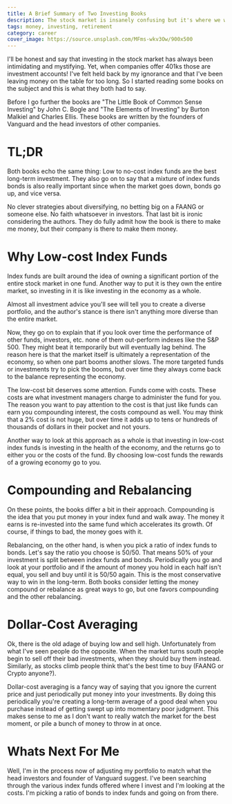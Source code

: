 ```yaml
---
title: A Brief Summary of Two Investing Books
description: The stock market is insanely confusing but it's where we wind up putting our retirement and maybe even make money, but after reading Common Sense Investing and the Elements of Investing, what are the big messages?
tags: money, investing, retirement
category: career
cover_image: https://source.unsplash.com/MFms-wkv3Ow/900x500
---
```


I'll be honest and say that investing in the stock market has always been intimidating and mystifying. Yet, when companies offer 401ks those are investment accounts! I've felt held back by my ignorance and that I've been leaving money on the table for too long. So I started reading some books on the subject and this is what they both had to say.

Before I go further the books are "The Little Book of Common Sense Investing" by John C. Bogle and "The Elements of Investing" by Burton Malkiel and Charles Ellis. These books are written by the founders of Vanguard and the head investors of other companies.

# TL;DR

Both books echo the same thing: Low to no-cost index funds are the best long-term investment. They also go on to say that a mixture of index funds bonds is also really important since when the market goes down, bonds go up, and vice versa.

No clever strategies about diversifying, no betting big on a FAANG or someone else. No faith whatsoever in investors. That last bit is ironic considering the authors. They do fully admit how the book is there to make me money, but their company is there to make them money.

# Why Low-cost Index Funds

Index funds are built around the idea of owning a significant portion of the entire stock market in one fund. Another way to put it is they own the entire market, so investing in it is like investing in the economy as a whole.

Almost all investment advice you'll see will tell you to create a diverse portfolio, and the author's stance is there isn't anything more diverse than the entire market.

Now, they go on to explain that if you look over time the performance of other funds, investors, etc. none of them out-perform indexes like the S&P 500. They might beat it temporarily but will eventually lag behind. The reason here is that the market itself is ultimately a representation of the economy, so when one part booms another slows. The more targeted funds or investments try to pick the booms, but over time they always come back to the balance representing the economy.

The low-cost bit deserves some attention. Funds come with costs. These costs are what investment managers charge to administer the fund for you. The reason you want to pay attention to the cost is that just like funds can earn you compounding interest, the costs compound as well. You may think that a 2% cost is not huge, but over time it adds up to tens or hundreds of thousands of dollars in their pocket and not yours. 

Another way to look at this approach as a whole is that investing in low-cost index funds is investing in the health of the economy, and the returns go to either you or the costs of the fund. By choosing low-cost funds the rewards of a growing economy go to you.

# Compounding and Rebalancing

On these points, the books differ a bit in their approach. Compounding is the idea that you put money in your index fund and walk away. The money it earns is re-invested into the same fund which accelerates its growth. Of course, if things to bad, the money goes with it.

Rebalancing, on the other hand, is when you pick a ratio of index funds to bonds. Let's say the ratio you choose is 50/50. That means 50% of your investment is split between index funds and bonds. Periodically you go and look at your portfolio and if the amount of money you hold in each half isn't equal, you sell and buy until it is 50/50 again. This is the most conservative way to win in the long-term. Both books consider letting the money compound or rebalance as great ways to go, but one favors compounding and the other rebalancing.

# Dollar-Cost Averaging

Ok, there is the old adage of buying low and sell high. Unfortunately from what I've seen people do the opposite. When the market turns south people begin to sell off their bad investments, when they should buy them instead. Similarly, as stocks climb people think that's the best time to buy (FAANG or Crypto anyone?).

Dollar-cost averaging is a fancy way of saying that you ignore the current price and just periodically put money into your investments. By doing this periodically you're creating a long-term average of a good deal when you purchase instead of getting swept up into momentary poor judgment. This makes sense to me as I don't want to really watch the market for the best moment, or pile a bunch of money to throw in at once.

# Whats Next For Me

Well, I'm in the process now of adjusting my portfolio to match what the head investors and founder of Vanguard suggest. I've been searching through the various index funds offered where I invest and I'm looking at the costs. I'm picking a ratio of bonds to index funds and going on from there.
